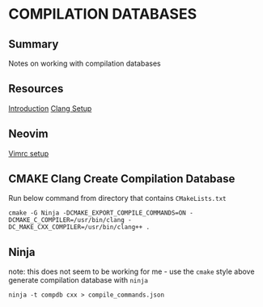 # COMPILATION DATABASES

## Summary

Notes on working with compilation databases

## Resources

[Introduction](http://eli.thegreenplace.net/2014/05/21/compilation-databases-for-clang-based-tools)
[Clang Setup](https://clang.llvm.org/docs/HowToSetupToolingForLLVM.html)

## Neovim

[Vimrc setup](https://clang.llvm.org/docs/HowToSetupToolingForLLVM.html)

## CMAKE Clang Create Compilation Database

Run below command from directory that contains `CMakeLists.txt`

```console
cmake -G Ninja -DCMAKE_EXPORT_COMPILE_COMMANDS=ON -DCMAKE_C_COMPILER=/usr/bin/clang -DC_MAKE_CXX_COMPILER=/usr/bin/clang++ .
```

## Ninja

note: this does not seem to be working for me - use the `cmake` style above
generate compilation database with `ninja`

```console
ninja -t compdb cxx > compile_commands.json
```
